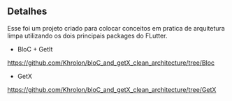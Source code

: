 ## Detalhes

Esse foi um projeto criado para colocar conceitos em pratica de arquitetura limpa utilizando os dois principais packages do FLutter.

- BloC + GetIt

https://github.com/Khrolon/bloC_and_getX_clean_architecture/tree/Bloc

- GetX

https://github.com/Khrolon/bloC_and_getX_clean_architecture/tree/GetX
